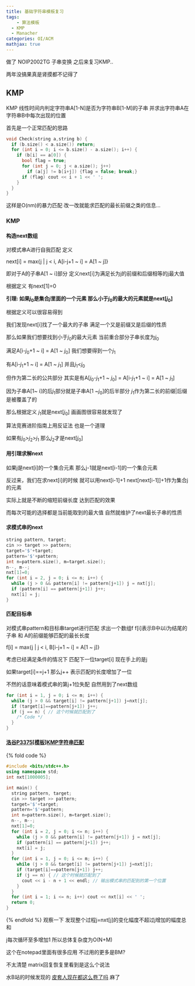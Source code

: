 ```yaml
---
title: 基础字符串模板复习
tags:
	- 算法模板
  - KMP
  - Manacher
categories: OI/ACM
mathjax: true
---
```


做了 NOIP2002TG 子串变换 之后来复习KMP..

两年没搞果真是肾摸都不记得了

<!-- more -->

## KMP

KMP 线性时间内判定字符串A[1-N]是否为字符串B[1-M]的子串 并求出字符串A在字符串B中每次出现的位置

首先是一个正常匹配的思路

```cpp
void Check(string a,string b) {
  if (b.size() < a.size()) return;
  for (int i = 0; i <= b.size() - a.size(); i++) {
    if (b[i] == a[0]) {
      bool flag = true;
      for (int j = 0; j < a.size(); j++)
        if (a[j] != b[i+j]) {flag = false; break;}
      if (flag) cout << i + 1 << ' ';
    }
  }
}
```

这样是O(nm)的暴力匹配 改一改就能求匹配的最长前缀之类的信息...

### KMP

#### 构造next数组

对模式串A进行自我匹配 定义

next[i] = max{j | j < i, A[i-j+1 \~ i] = A[1 \~ j]}

即对于A的子串A[1 ~ i]部分 定义next[i]为满足长为j的前缀和后缀相等的j最大值

根据定义 有next[1]=0

**引理: 如果$j_0$是集合$j$里面的一个元素 那么小于$j_0$的最大的元素就是next[$j_0$]**

根据定义可以很容易得到

我们发现next[i]找了一个最大的子串 满足一个又是前缀又是后缀的性质

那么如果我们想要找到小于$j_0$的最大元素 当前重合部分子串长度为$j_0$

满足A[i-$j_0$+1 ~ i] = A[1 ~ $j_0$] 我们想要得到一个$j_1$

有A[i-$j_1$+1 ~ i] = A[1 ~ $j_1$] 并且$j_1$<$j_0$

但作为第二长的公共部分 其实是有A[$j_0$-$j_1$+1 ~ $j_0$] = A[i-$j_1$+1 ~ i] = A[1 ~ $j_1$]

因为子串A[1~ i]的后$j_1$部分就是子串A[1 ~$j_0$]的后半部分 $j_1$作为第二长的前缀|后缀 是被覆盖了的

那么根据定义 $j_1$就是next[$j_0$] 画画图很容易就发现了

算法竞赛进阶指南上用反证法 也是一个道理

如果有$j_0$>$j_2$>$j_1$ 那么$j_2$才是next[$j_0$]

#### 用引理求解next

如果j是next[i]的一个集合元素 那么j-1就是next[i-1]的一个集合元素

反过来，我们在求next[i]的时候 就可以用next[i-1]+1 next[next[i-1]]+1作为集合j的元素

实际上就是不断的缩短前缀长度 达到匹配的效果

而每次可能的选择都是当前能取到的最大值 自然就维护了next最长子串的性质

#### 求模式串的next

```cpp
string pattern, target;
cin >> target >> pattern;
target='$'+target;
pattern='$'+pattern;
int n=pattern.size(), m=target.size();
n--, m--;
nxt[1]=0;
for (int i = 2, j = 0; i <= n; i++) {
  while (j > 0 && pattern[i] != pattern[j+1]) j = nxt[j];
  if (pattern[i] == pattern[j+1]) j++;
  nxt[i] = j;
}
```

#### 匹配目标串

对模式串pattern和目标串target进行匹配 求出一个数组f f[i]表示B中以i为结尾的子串 和 A的前缀能够匹配的最长长度

f[i] = max{j | j < i, B[i-j+1 \~ i] = A[1 \~ j]}

考虑已经满足条件的情况下 匹配下一位target[i] 现在手上的是j

如果target[i]==j+1 那么j++ 表示匹配的长度增加了一位

不然的话意味着模式串的第j+1位失配 自然用到了next数组

```cpp
for (int i = 1, j = 0; i <= m; i++) {
  while (j > 0 && target[i] != pattern[j+1]) j=nxt[j];
  if (target[i]==pattern[j+1]) j++;
  if (j == n) { // 这个时候就匹配到了
    /* Code */
  }
}
```

#### [洛谷P3375[模板]KMP字符串匹配](https://www.luogu.com.cn/problem/P3375)
{% fold code %}
```cpp
#include <bits/stdc++.h>
using namespace std;
int nxt[1000005];

int main() {
  string pattern, target;
  cin >> target >> pattern;
  target='$'+target;
  pattern='$'+pattern;
  int n=pattern.size(), m=target.size();
  n--, m--;
  nxt[1]=0;
  for (int i = 2, j = 0; i <= n; i++) {
    while (j > 0 && pattern[i] != pattern[j+1]) j = nxt[j];
    if (pattern[i] == pattern[j+1]) j++;
    nxt[i] = j;
  }
  for (int i = 1, j = 0; i <= m; i++) {
    while (j > 0 && target[i] != pattern[j+1]) j=nxt[j];
    if (target[i]==pattern[j+1]) j++;
    if (j == n) { // 这个时候就匹配到了
      cout << i - n + 1 << endl; // 输出模式串的匹配到的第一个位置
    }
  }
  for (int i = 1; i <= n; i++) cout << nxt[i] << ' ';
  return 0;
}
```
{% endfold %}
观察一下 发现整个过程j=nxt[j]的变化幅度不超过j增加的幅度总和

j每次循环至多增加1 所以总体复杂度为O(N+M)

这个在notepad里面有很多应用 不过用的更多是BM?

不太清楚 matrix回复恢复里看到是这么个说法

水B站的时候发现的 [皮套人现在都这么卷了吗](https://www.bilibili.com/video/BV1234y1y7pm) 麻了